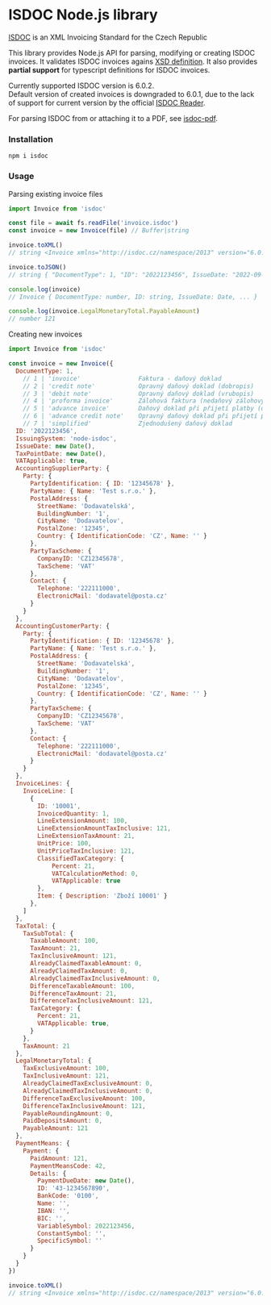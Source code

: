 # ISDOC Node.js library

[ISDOC](https://isdoc.github.io/) is an XML Invoicing Standard for the Czech Republic

This library provides Node.js API for parsing, modifying or creating
ISDOC invoices. It validates ISDOC invoices agains
[XSD definition](https://isdoc.github.io/xsd/isdoc-invoice-dsig-6.0.2.xsd). 
It also provides **partial support** for typescript definitions for ISDOC invoices.

Currently supported ISDOC version is 6.0.2.  
Default version of created invoices is downgraded to 6.0.1, due to the
lack of support for current version by the official [ISDOC Reader](https://www.isdoc.org/).

For parsing ISDOC from or attaching it to a PDF, see
[isdoc-pdf](https://github.com/deltazero-cz/node-isdoc-pdf).

### Installation

```shell
npm i isdoc
```

### Usage

Parsing existing invoice files
```js
import Invoice from 'isdoc'

const file = await fs.readFile('invoice.isdoc')
const invoice = new Invoice(file) // Buffer|string

invoice.toXML()
// string <Invoice xmlns="http://isdoc.cz/namespace/2013" version="6.0.1"><DocumentType>1</DocumentType>...</Invoice>

invoice.toJSON()
// string { "DocumentType": 1, "ID": "2022123456", IssueDate: "2022-09-11", ... }

console.log(invoice)
// Invoice { DocumentType: number, ID: string, IssueDate: Date, ... }

console.log(invoice.LegalMonetaryTotal.PayableAmount)
// number 121
```

Creating new invoices
```js
import Invoice from 'isdoc'

const invoice = new Invoice({
  DocumentType: 1,
    // 1 | 'invoice'                Faktura - daňový doklad
    // 2 | 'credit note'            Opravný daňový doklad (dobropis)
    // 3 | 'debit note'             Opravný daňový doklad (vrubopis)
    // 4 | 'proforma invoice'       Zálohová faktura (nedaňový zálohový list)
    // 5 | 'advance invoice'        Daňový doklad při přijetí platby (daňový zálohový list)
    // 6 | 'advance credit note'    Opravný daňový doklad při přijetí platby (dobropis DZL)
    // 7 | 'simplified'             Zjednodušený daňový doklad
  ID: '2022123456',
  IssuingSystem: 'node-isdoc',
  IssueDate: new Date(),
  TaxPointDate: new Date(),
  VATApplicable: true,
  AccountingSupplierParty: {
    Party: {
      PartyIdentification: { ID: '12345678' },
      PartyName: { Name: 'Test s.r.o.' },
      PostalAddress: {
        StreetName: 'Dodavatelská',
        BuildingNumber: '1',
        CityName: 'Dodavatelov',
        PostalZone: '12345',
        Country: { IdentificationCode: 'CZ', Name: '' }
      },
      PartyTaxScheme: {
        CompanyID: 'CZ12345678',
        TaxScheme: 'VAT'
      },
      Contact: {
        Telephone: '222111000',
        ElectronicMail: 'dodavatel@posta.cz'
      }
    }
  },
  AccountingCustomerParty: {
    Party: {
      PartyIdentification: { ID: '12345678' },
      PartyName: { Name: 'Test s.r.o.' },
      PostalAddress: {
        StreetName: 'Dodavatelská',
        BuildingNumber: '1',
        CityName: 'Dodavatelov',
        PostalZone: '12345',
        Country: { IdentificationCode: 'CZ', Name: '' }
      },
      PartyTaxScheme: {
        CompanyID: 'CZ12345678',
        TaxScheme: 'VAT'
      },
      Contact: {
        Telephone: '222111000',
        ElectronicMail: 'dodavatel@posta.cz'
      }
    }
  },
  InvoiceLines: {
    InvoiceLine: [
      {
        ID: '10001',
        InvoicedQuantity: 1,
        LineExtensionAmount: 100,
        LineExtensionAmountTaxInclusive: 121,
        LineExtensionTaxAmount: 21,
        UnitPrice: 100,
        UnitPriceTaxInclusive: 121,
        ClassifiedTaxCategory: { 
            Percent: 21, 
            VATCalculationMethod: 0, 
            VATApplicable: true 
        },
        Item: { Description: 'Zboží 10001' }
      },
    ]
  },
  TaxTotal: {
    TaxSubTotal: {
      TaxableAmount: 100,
      TaxAmount: 21,
      TaxInclusiveAmount: 121,
      AlreadyClaimedTaxableAmount: 0,
      AlreadyClaimedTaxAmount: 0,
      AlreadyClaimedTaxInclusiveAmount: 0,
      DifferenceTaxableAmount: 100,
      DifferenceTaxAmount: 21,
      DifferenceTaxInclusiveAmount: 121,
      TaxCategory: {
        Percent: 21,
        VATApplicable: true,
      }
    },
    TaxAmount: 21
  },
  LegalMonetaryTotal: {
    TaxExclusiveAmount: 100,
    TaxInclusiveAmount: 121,
    AlreadyClaimedTaxExclusiveAmount: 0,
    AlreadyClaimedTaxInclusiveAmount: 0,
    DifferenceTaxExclusiveAmount: 100,
    DifferenceTaxInclusiveAmount: 121,
    PayableRoundingAmount: 0,
    PaidDepositsAmount: 0,
    PayableAmount: 121
  },
  PaymentMeans: {
    Payment: {
      PaidAmount: 121,
      PaymentMeansCode: 42,
      Details: {
        PaymentDueDate: new Date(),
        ID: '43-1234567890',
        BankCode: '0100',
        Name: '',
        IBAN: '',
        BIC: '',
        VariableSymbol: 2022123456,
        ConstantSymbol: '',
        SpecificSymbol: ''
      }
    }
  }
})

invoice.toXML()
// string <Invoice xmlns="http://isdoc.cz/namespace/2013" version="6.0.1"><DocumentType>1</DocumentType>...</Invoice>
```
